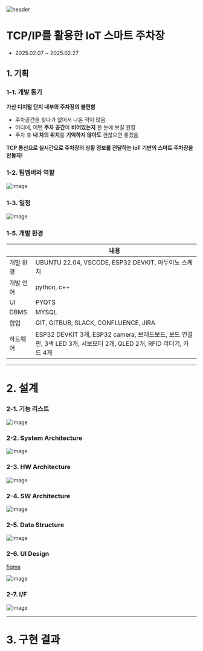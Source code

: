 ![header](https://capsule-render.vercel.app/api?type=wave&color=auto&height=300&section=header&text=Parking%20Smoothly&fontSize=90)

# **TCP/IP를 활용한 IoT 스마트 주차장**

* 2025.02.07 ~ 2025.02.27
  
## 1. 기획 


### 1-1. 개발 동기


**가산 디지털 단지 내부의 주차장의 불편함** 


* 주차공간을 찾다가 없어서 나온 적이 많음 
* 어디에, 어떤 **주차 공간**이 **비어있는지** 한 눈에 보길 원함
* 주차 후 **내 차의 위치**를 **기억하지 않아도** 괜찮으면 좋겠음

  
**TCP 통신으로 실시간으로 주차장의 상황 정보를 전달하는 IoT 기반의 스마트 주차장을 만들자!**




### 1-2. 팀멤버와 역할

![image](https://github.com/user-attachments/assets/289575f6-7eaf-4909-822b-16e1e0589e3c)


### 1-3. 일정 


![image](https://github.com/user-attachments/assets/47b83d1c-7337-419b-b8a9-b510adaea2a9)


### 1-5.  개발 환경  

||내용|
|------|---|
|개발 환경|UBUNTU 22.04, VSCODE, ESP32 DEVKIT, 아두이노 스케치|
|개발 언어|python, c++|
|UI|PYQTS|
|DBMS|MYSQL|
|협업|GIT, GITBUB, SLACK, CONFLUENCE, JIRA|
|하드웨어|ESP32 DEVKIT 3개, ESP32 camera, 브래드보드, 보드 연결 핀, 3색 LED 3개, 서보모터 2개, QLED 2개, RFID 리더기, 카드 4개|

---

# 2. 설계 

### 2-1. 기능 리스트 


![image](https://github.com/user-attachments/assets/c95f4e43-3a6b-4d30-9313-08b47c8b93d1)


### 2-2. System Architecture


![image](https://github.com/user-attachments/assets/d5023243-714a-4b3d-90e4-13b9cba70a60)


### 2-3. HW Architecture

![image](https://github.com/user-attachments/assets/ed58fcaf-d178-461d-804c-e85d4d3b0f81)


### 2-4. SW Architecture

![image](https://github.com/user-attachments/assets/d2117523-fafa-4875-98dc-579af64833f1)


### 2-5. Data Structure


![image](https://github.com/user-attachments/assets/a5f0d7aa-62ca-4b2c-9531-04fef4e20a01)


### 2-6. UI Design


[figma](https://www.figma.com/design/oNSstSfl0fghC9PGpqPavT/Figma-basics?node-id=1669-162202&t=jxnTshg6gdd7RcFc-1)


![image](https://github.com/user-attachments/assets/bb0623a4-2caf-41e1-b7d6-be69be93d192)


### 2-7. I/F

![image](https://github.com/user-attachments/assets/c74deeb9-6e37-401c-9aa2-a438447169da)


---


# 3. 구현 결과 



